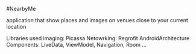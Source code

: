 
#NearbyMe

application that show places and images on venues close to your current location

Libraries used
imaging: Picassa
Netowrking: Regrofit
AndroidArchitecture Components: LiveData, ViewModel, Navigation, Room ...
